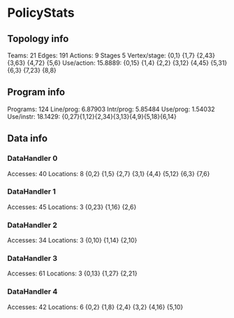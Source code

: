 # PolicyStats
## Topology info
Teams:		21
Edges:		191
Actions:	9
Stages		5
Vertex/stage:	{0,1} {1,7} {2,43} {3,63} {4,72} {5,6} 
Use/action:	15.8889: {0,15} {1,4} {2,2} {3,12} {4,45} {5,31} {6,3} {7,23} {8,8} 

## Program info
Programs:	124
Line/prog:	6.87903
Intr/prog:	5.85484
Use/prog:	1.54032
Use/instr:	18.1429: {0,27}{1,12}{2,34}{3,13}{4,9}{5,18}{6,14}

## Data info

### DataHandler 0
Accesses:	40
Locations:	8
{0,2} {1,5} {2,7} {3,1} {4,4} {5,12} {6,3} {7,6} 

### DataHandler 1
Accesses:	45
Locations:	3
{0,23} {1,16} {2,6} 

### DataHandler 2
Accesses:	34
Locations:	3
{0,10} {1,14} {2,10} 

### DataHandler 3
Accesses:	61
Locations:	3
{0,13} {1,27} {2,21} 

### DataHandler 4
Accesses:	42
Locations:	6
{0,2} {1,8} {2,4} {3,2} {4,16} {5,10} 